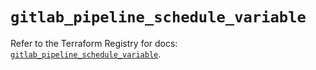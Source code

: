 # `gitlab_pipeline_schedule_variable`

Refer to the Terraform Registry for docs: [`gitlab_pipeline_schedule_variable`](https://registry.terraform.io/providers/gitlabhq/gitlab/18.1.0/docs/resources/pipeline_schedule_variable).
